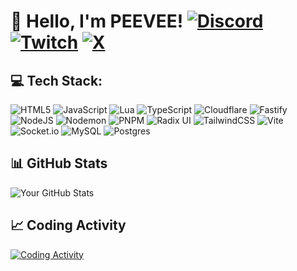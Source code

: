 # 👋 Hello, I'm PEEVEE! [![Discord](https://img.shields.io/badge/Discord-%237289DA.svg?logo=discord&logoColor=white)](https://discord.gg/jRgkb5sM3w) [![Twitch](https://img.shields.io/badge/Twitch-%239146FF.svg?logo=Twitch&logoColor=white)](https://twitch.tv/peev33) [![X](https://img.shields.io/badge/X-black.svg?logo=X&logoColor=white)](https://x.com/__peevee__) 

## 💻 Tech Stack:
![HTML5](https://img.shields.io/badge/html5-%23E34F26.svg?style=flat&logo=html5&logoColor=white) ![JavaScript](https://img.shields.io/badge/javascript-%23323330.svg?style=flat&logo=javascript&logoColor=%23F7DF1E) ![Lua](https://img.shields.io/badge/lua-%232C2D72.svg?style=flat&logo=lua&logoColor=white) ![TypeScript](https://img.shields.io/badge/typescript-%23007ACC.svg?style=flat&logo=typescript&logoColor=white) ![Cloudflare](https://img.shields.io/badge/Cloudflare-F38020?style=flat&logo=Cloudflare&logoColor=white) ![Fastify](https://img.shields.io/badge/fastify-%23000000.svg?style=flat&logo=fastify&logoColor=white) ![NodeJS](https://img.shields.io/badge/node.js-6DA55F?style=flat&logo=node.js&logoColor=white) ![Nodemon](https://img.shields.io/badge/NODEMON-%23323330.svg?style=flat&logo=nodemon&logoColor=%BBDEAD) ![PNPM](https://img.shields.io/badge/pnpm-%234a4a4a.svg?style=flat&logo=pnpm&logoColor=f69220) ![Radix UI](https://img.shields.io/badge/radix%20ui-161618.svg?style=flat&logo=radix-ui&logoColor=white) ![TailwindCSS](https://img.shields.io/badge/tailwindcss-%2338B2AC.svg?style=flat&logo=tailwind-css&logoColor=white) ![Vite](https://img.shields.io/badge/vite-%23646CFF.svg?style=flat&logo=vite&logoColor=white) ![Socket.io](https://img.shields.io/badge/Socket.io-black?style=flat&logo=socket.io&badgeColor=010101) ![MySQL](https://img.shields.io/badge/mysql-4479A1.svg?style=flat&logo=mysql&logoColor=white) ![Postgres](https://img.shields.io/badge/postgres-%23316192.svg?style=flat&logo=postgresql&logoColor=white)

## 📊 GitHub Stats
![Your GitHub Stats](https://github-readme-stats.vercel.app/api?username=PEEVEEz&show_icons=true&theme=github_dark)

## 📈 Coding Activity
[![Coding Activity](https://github-readme-testaustime.vercel.app/api/testaustime?username=PEEVEE&theme=github_dark&layout=compact&range=7&langs_count=10)](https://github.com/Testaustime/github-readme-testaustime)

